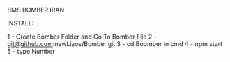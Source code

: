 SMS BOMBER IRAN

INSTALL:

1 - Create Bomber Folder and Go To Bomber File
2 - git@github.com:newLizos/Bomber.git
3 - cd Boomber in cmd
4 - npm start
5 - type Number
